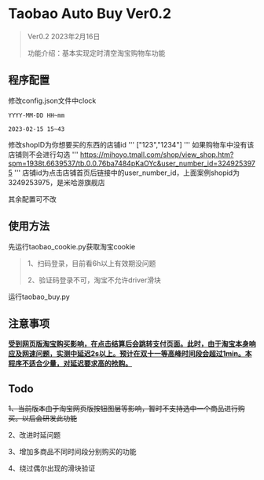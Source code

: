# Taobao Auto Buy Ver0.2



> Ver0.2 2023年2月16日
>
> 功能介绍：基本实现定时清空淘宝购物车功能



## 程序配置

修改config.json文件中clock

```
YYYY-MM-DD HH~mm

2023-02-15 15~43
```
修改shopID为你想要买的东西的店铺id
'''
["123","1234"]
'''
如果购物车中没有该店铺则不会进行勾选
'''
https://mihoyo.tmall.com/shop/view_shop.htm?spm=1938t.6639537/tb.0.0.76ba7484pKaOYc&user_number_id=3249253975
'''
店铺id为点击店铺首页后链接中的user_number_id，上面案例shopid为3249253975，是米哈游旗舰店

其余配置可不改

## 使用方法

先运行taobao_cookie.py获取淘宝cookie

> 1、扫码登录，目前看6h以上有效期没问题
>
> 2、验证码登录不可，淘宝不允许driver滑块

运行taobao_buy.py

## 注意事项

**<u>受到网页版淘宝购买影响，在点击结算后会跳转支付页面。此时，由于淘宝本身响应及网速问题，实测中延迟2s以上。预计在双十一等高峰时间段会超过1min。本程序不适合少量，对延迟要求高的抢购。</u>**

## Todo

~~1、当前版本由于淘宝网页版按钮图层等影响，暂时不支持选中一个商品进行购买。以后会研发此功能~~

2、改进时延问题

3、增加多商品不同时间段分别购买的功能

4、绕过偶尔出现的滑块验证
